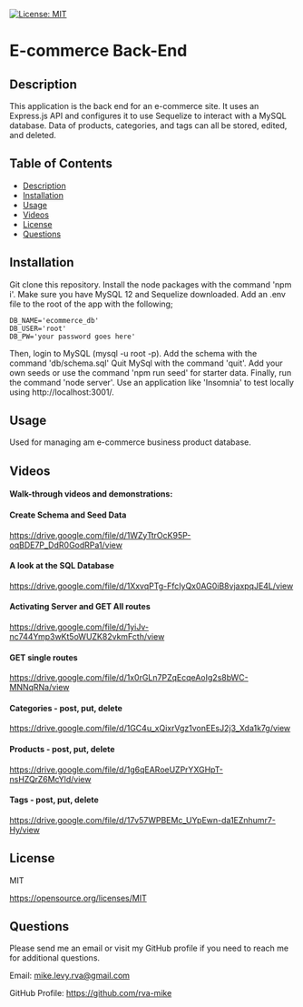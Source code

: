 
  [![License: MIT](https://img.shields.io/badge/License-MIT-yellow.svg)](https://opensource.org/licenses/MIT)

  # E-commerce Back-End

  ## Description
  This application is the back end for an e-commerce site. It uses an Express.js API and configures it to use Sequelize to interact with a MySQL database. Data of products, categories, and tags can all be stored, edited, and deleted.

  ## Table of Contents
  * [Description](#description)
  * [Installation](#installation)
  * [Usage](#usage)
  * [Videos](#videos)
  * [License](#license)
  * [Questions](#questions)

  ## Installation
  Git clone this repository. Install the node packages with the command 'npm i'. Make sure you have MySQL 12 and Sequelize downloaded. Add an .env file to the root of the app with the following;
    
    DB_NAME='ecommerce_db'
    DB_USER='root'
    DB_PW='your password goes here'

Then, login to MySQL (mysql -u root -p). Add the schema with the command 'db/schema.sql' Quit MySql with the command 'quit'. Add your own seeds or use the command 'npm run seed' for starter data. Finally, run the command 'node server'. Use an application like 'Insomnia' to test locally using http://localhost:3001/.


  ## Usage
  Used for managing am e-commerce business product database. 
  
  ## Videos
  
  #### Walk-through videos and demonstrations:
  
  #### Create Schema and Seed Data
  https://drive.google.com/file/d/1WZyTtrOcK95P-oqBDE7P_DdR0GodRPa1/view
  
  #### A look at the SQL Database
  https://drive.google.com/file/d/1XxvqPTg-FfcIyQx0AG0iB8vjaxpqJE4L/view
  
  #### Activating Server and GET All routes
  https://drive.google.com/file/d/1yiJv-nc744Ymp3wKt5oWUZK82vkmFcth/view
  
  #### GET single routes
  https://drive.google.com/file/d/1x0rGLn7PZqEcqeAoIg2s8bWC-MNNqRNa/view
  
  #### Categories - post, put, delete
  https://drive.google.com/file/d/1GC4u_xQixrVgz1vonEEsJ2j3_Xda1k7g/view
  
  #### Products - post, put, delete
  https://drive.google.com/file/d/1g6qEARoeUZPrYXGHpT-nsHZQrZ6McYld/view
  
  #### Tags - post, put, delete
  https://drive.google.com/file/d/17v57WPBEMc_UYpEwn-da1EZnhumr7-Hy/view
  
  
  
  
  
  
  
  

  ## License
  MIT

  https://opensource.org/licenses/MIT


  ## Questions
  Please send me an email or visit my GitHub profile if you need to reach me for additional questions.

  Email: mike.levy.rva@gmail.com

  GitHub Profile: https://github.com/rva-mike

